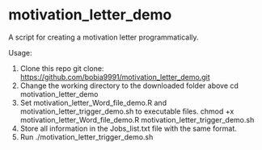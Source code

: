 # motivation_letter_demo
A script for creating a motivation letter programmatically.

Usage:
1. Clone this repo
     git clone: https://github.com/bobia9991/motivation_letter_demo.git
2. Change the working directory to the downloaded folder above
     cd motivation_letter_demo
4. Set motivation_letter_Word_file_demo.R and motivation_letter_trigger_demo.sh to executable files.
     chmod +x motivation_letter_Word_file_demo.R motivation_letter_trigger_demo.sh
5. Store all information in the Jobs_list.txt file with the same format.
6. Run
     ./motivation_letter_trigger_demo.sh
